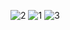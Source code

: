 ![2](https://github.com/user-attachments/assets/aa026a00-826e-4c80-bac0-bc87d2b4b73e)
![1](https://github.com/user-attachments/assets/85d2d703-a1e7-424a-9922-871492ff463d)
![3](https://github.com/user-attachments/assets/50456e0a-8b7a-4be9-a321-46ee0d7c1aef)
